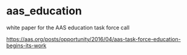 # aas_education

white paper for the AAS education task force call

https://aas.org/posts/opportunity/2016/04/aas-task-force-education-begins-its-work

